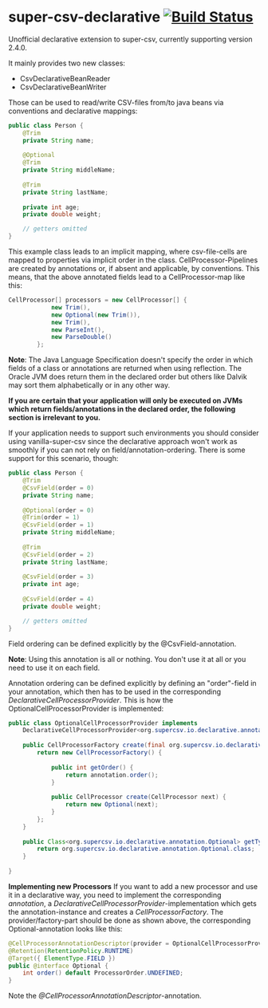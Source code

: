 # super-csv-declarative [![Build Status](https://travis-ci.org/dkschlos/super-csv-declarative.svg?branch=master)](https://travis-ci.org/dkschlos/super-csv-declarative)

Unofficial declarative extension to super-csv, currently supporting version 2.4.0.

It mainly provides two new classes:
- CsvDeclarativeBeanReader
- CsvDeclarativeBeanWriter

Those can be used to read/write CSV-files from/to java beans via conventions and declarative mappings:

```Java
public class Person {
	@Trim
	private String name;
	
	@Optional
	@Trim
	private String middleName;
	
	@Trim
	private String lastName;
	
	private int age;
	private double weight;

	// getters omitted
}
```

This example class leads to an implicit mapping, where csv-file-cells are mapped to properties via implicit order in the class.
CellProcessor-Pipelines are created by annotations or, if absent and applicable, by conventions.
This means, that the above annotated fields lead to a CellProcessor-map like this:

```Java
CellProcessor[] processors = new CellProcessor[] {
			new Trim(),
			new Optional(new Trim()),
			new Trim(),
			new ParseInt(),
			new ParseDouble()	
		};
```

**Note**: The Java Language Specification doesn't specify the order in which fields of a class or annotations are returned when using reflection. The Oracle JVM does return them in the declared order but others like Dalvik may sort them alphabetically or in any other way.


**If you are certain that your application will only be executed on JVMs which return fields/annotations in the declared order, the following section is irrelevant to you.**

If your application needs to support such environments you should consider using vanilla-super-csv since the declarative approach won't work as smoothly if you can not rely on field/annotation-ordering.
There is some support for this scenario, though:

```Java
public class Person {
	@Trim
	@CsvField(order = 0)
	private String name;
	
	@Optional(order = 0)
	@Trim(order = 1)
	@CsvField(order = 1)
	private String middleName;
	
	@Trim
	@CsvField(order = 2)
	private String lastName;
	
	@CsvField(order = 3)
	private int age;
	
	@CsvField(order = 4)
	private double weight;

	// getters omitted
}
```

Field ordering can be defined explicitly by the @CsvField-annotation.

**Note**: Using this annotation is all or nothing. You don't use it at all or you need to use it on each field.

Annotation ordering can be defined explicitly by defining an "order"-field in your annotation, which then has to be used in the corresponding *DeclarativeCellProcessorProvider<T>*.
This is how the OptionalCellProcessorProvider is implemented:


```Java
public class OptionalCellProcessorProvider implements
	DeclarativeCellProcessorProvider<org.supercsv.io.declarative.annotation.Optional> {
	
	public CellProcessorFactory create(final org.supercsv.io.declarative.annotation.Optional annotation) {
		return new CellProcessorFactory() {
			
			public int getOrder() {
				return annotation.order();
			}
			
			public CellProcessor create(CellProcessor next) {
				return new Optional(next);
			}
		};
	}
	
	public Class<org.supercsv.io.declarative.annotation.Optional> getType() {
		return org.supercsv.io.declarative.annotation.Optional.class;
	}
	
}
```

**Implementing new Processors**
If you want to add a new processor and use it in a declarative way, you need to implement the corresponding *annotation*, a *DeclarativeCellProcessorProvider*-implementation which gets the annotation-instance and creates a *CellProcessorFactory*.
The provider/factory-part should be done as shown above, the corresponding Optional-annotation looks like this:

```Java
@CellProcessorAnnotationDescriptor(provider = OptionalCellProcessorProvider.class)
@Retention(RetentionPolicy.RUNTIME)
@Target({ ElementType.FIELD })
public @interface Optional {
	int order() default ProcessorOrder.UNDEFINED;
}
```

Note the *@CellProcessorAnnotationDescriptor*-annotation.
